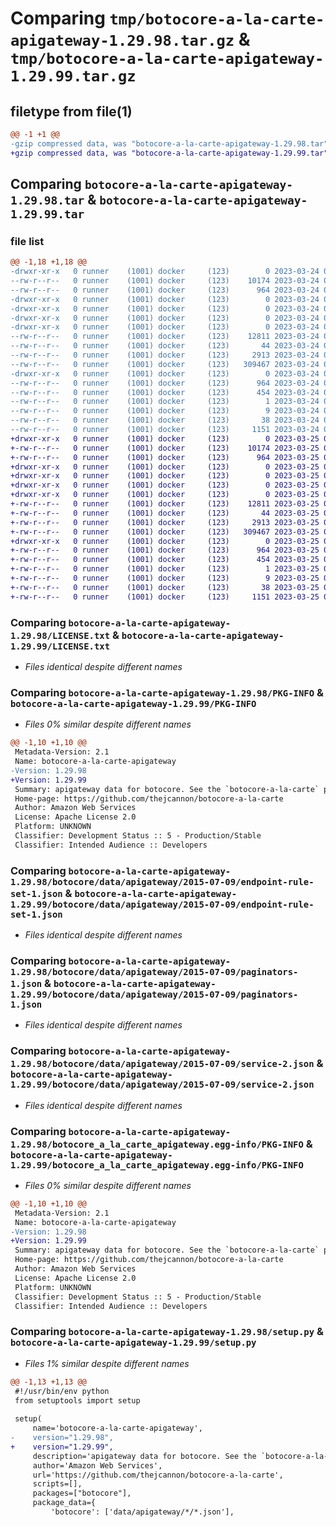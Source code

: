 # Comparing `tmp/botocore-a-la-carte-apigateway-1.29.98.tar.gz` & `tmp/botocore-a-la-carte-apigateway-1.29.99.tar.gz`

## filetype from file(1)

```diff
@@ -1 +1 @@
-gzip compressed data, was "botocore-a-la-carte-apigateway-1.29.98.tar", last modified: Fri Mar 24 01:24:03 2023, max compression
+gzip compressed data, was "botocore-a-la-carte-apigateway-1.29.99.tar", last modified: Sat Mar 25 01:22:20 2023, max compression
```

## Comparing `botocore-a-la-carte-apigateway-1.29.98.tar` & `botocore-a-la-carte-apigateway-1.29.99.tar`

### file list

```diff
@@ -1,18 +1,18 @@
-drwxr-xr-x   0 runner    (1001) docker     (123)        0 2023-03-24 01:24:03.697797 botocore-a-la-carte-apigateway-1.29.98/
--rw-r--r--   0 runner    (1001) docker     (123)    10174 2023-03-24 01:24:03.000000 botocore-a-la-carte-apigateway-1.29.98/LICENSE.txt
--rw-r--r--   0 runner    (1001) docker     (123)      964 2023-03-24 01:24:03.697797 botocore-a-la-carte-apigateway-1.29.98/PKG-INFO
-drwxr-xr-x   0 runner    (1001) docker     (123)        0 2023-03-24 01:24:03.697797 botocore-a-la-carte-apigateway-1.29.98/botocore/
-drwxr-xr-x   0 runner    (1001) docker     (123)        0 2023-03-24 01:24:03.697797 botocore-a-la-carte-apigateway-1.29.98/botocore/data/
-drwxr-xr-x   0 runner    (1001) docker     (123)        0 2023-03-24 01:24:03.697797 botocore-a-la-carte-apigateway-1.29.98/botocore/data/apigateway/
-drwxr-xr-x   0 runner    (1001) docker     (123)        0 2023-03-24 01:24:03.697797 botocore-a-la-carte-apigateway-1.29.98/botocore/data/apigateway/2015-07-09/
--rw-r--r--   0 runner    (1001) docker     (123)    12811 2023-03-24 01:23:57.000000 botocore-a-la-carte-apigateway-1.29.98/botocore/data/apigateway/2015-07-09/endpoint-rule-set-1.json
--rw-r--r--   0 runner    (1001) docker     (123)       44 2023-03-24 01:23:57.000000 botocore-a-la-carte-apigateway-1.29.98/botocore/data/apigateway/2015-07-09/examples-1.json
--rw-r--r--   0 runner    (1001) docker     (123)     2913 2023-03-24 01:23:57.000000 botocore-a-la-carte-apigateway-1.29.98/botocore/data/apigateway/2015-07-09/paginators-1.json
--rw-r--r--   0 runner    (1001) docker     (123)   309467 2023-03-24 01:23:57.000000 botocore-a-la-carte-apigateway-1.29.98/botocore/data/apigateway/2015-07-09/service-2.json
-drwxr-xr-x   0 runner    (1001) docker     (123)        0 2023-03-24 01:24:03.697797 botocore-a-la-carte-apigateway-1.29.98/botocore_a_la_carte_apigateway.egg-info/
--rw-r--r--   0 runner    (1001) docker     (123)      964 2023-03-24 01:24:03.000000 botocore-a-la-carte-apigateway-1.29.98/botocore_a_la_carte_apigateway.egg-info/PKG-INFO
--rw-r--r--   0 runner    (1001) docker     (123)      454 2023-03-24 01:24:03.000000 botocore-a-la-carte-apigateway-1.29.98/botocore_a_la_carte_apigateway.egg-info/SOURCES.txt
--rw-r--r--   0 runner    (1001) docker     (123)        1 2023-03-24 01:24:03.000000 botocore-a-la-carte-apigateway-1.29.98/botocore_a_la_carte_apigateway.egg-info/dependency_links.txt
--rw-r--r--   0 runner    (1001) docker     (123)        9 2023-03-24 01:24:03.000000 botocore-a-la-carte-apigateway-1.29.98/botocore_a_la_carte_apigateway.egg-info/top_level.txt
--rw-r--r--   0 runner    (1001) docker     (123)       38 2023-03-24 01:24:03.697797 botocore-a-la-carte-apigateway-1.29.98/setup.cfg
--rw-r--r--   0 runner    (1001) docker     (123)     1151 2023-03-24 01:24:03.000000 botocore-a-la-carte-apigateway-1.29.98/setup.py
+drwxr-xr-x   0 runner    (1001) docker     (123)        0 2023-03-25 01:22:20.930278 botocore-a-la-carte-apigateway-1.29.99/
+-rw-r--r--   0 runner    (1001) docker     (123)    10174 2023-03-25 01:22:20.000000 botocore-a-la-carte-apigateway-1.29.99/LICENSE.txt
+-rw-r--r--   0 runner    (1001) docker     (123)      964 2023-03-25 01:22:20.930278 botocore-a-la-carte-apigateway-1.29.99/PKG-INFO
+drwxr-xr-x   0 runner    (1001) docker     (123)        0 2023-03-25 01:22:20.930278 botocore-a-la-carte-apigateway-1.29.99/botocore/
+drwxr-xr-x   0 runner    (1001) docker     (123)        0 2023-03-25 01:22:20.930278 botocore-a-la-carte-apigateway-1.29.99/botocore/data/
+drwxr-xr-x   0 runner    (1001) docker     (123)        0 2023-03-25 01:22:20.930278 botocore-a-la-carte-apigateway-1.29.99/botocore/data/apigateway/
+drwxr-xr-x   0 runner    (1001) docker     (123)        0 2023-03-25 01:22:20.930278 botocore-a-la-carte-apigateway-1.29.99/botocore/data/apigateway/2015-07-09/
+-rw-r--r--   0 runner    (1001) docker     (123)    12811 2023-03-25 01:22:12.000000 botocore-a-la-carte-apigateway-1.29.99/botocore/data/apigateway/2015-07-09/endpoint-rule-set-1.json
+-rw-r--r--   0 runner    (1001) docker     (123)       44 2023-03-25 01:22:12.000000 botocore-a-la-carte-apigateway-1.29.99/botocore/data/apigateway/2015-07-09/examples-1.json
+-rw-r--r--   0 runner    (1001) docker     (123)     2913 2023-03-25 01:22:12.000000 botocore-a-la-carte-apigateway-1.29.99/botocore/data/apigateway/2015-07-09/paginators-1.json
+-rw-r--r--   0 runner    (1001) docker     (123)   309467 2023-03-25 01:22:12.000000 botocore-a-la-carte-apigateway-1.29.99/botocore/data/apigateway/2015-07-09/service-2.json
+drwxr-xr-x   0 runner    (1001) docker     (123)        0 2023-03-25 01:22:20.930278 botocore-a-la-carte-apigateway-1.29.99/botocore_a_la_carte_apigateway.egg-info/
+-rw-r--r--   0 runner    (1001) docker     (123)      964 2023-03-25 01:22:20.000000 botocore-a-la-carte-apigateway-1.29.99/botocore_a_la_carte_apigateway.egg-info/PKG-INFO
+-rw-r--r--   0 runner    (1001) docker     (123)      454 2023-03-25 01:22:20.000000 botocore-a-la-carte-apigateway-1.29.99/botocore_a_la_carte_apigateway.egg-info/SOURCES.txt
+-rw-r--r--   0 runner    (1001) docker     (123)        1 2023-03-25 01:22:20.000000 botocore-a-la-carte-apigateway-1.29.99/botocore_a_la_carte_apigateway.egg-info/dependency_links.txt
+-rw-r--r--   0 runner    (1001) docker     (123)        9 2023-03-25 01:22:20.000000 botocore-a-la-carte-apigateway-1.29.99/botocore_a_la_carte_apigateway.egg-info/top_level.txt
+-rw-r--r--   0 runner    (1001) docker     (123)       38 2023-03-25 01:22:20.930278 botocore-a-la-carte-apigateway-1.29.99/setup.cfg
+-rw-r--r--   0 runner    (1001) docker     (123)     1151 2023-03-25 01:22:20.000000 botocore-a-la-carte-apigateway-1.29.99/setup.py
```

### Comparing `botocore-a-la-carte-apigateway-1.29.98/LICENSE.txt` & `botocore-a-la-carte-apigateway-1.29.99/LICENSE.txt`

 * *Files identical despite different names*

### Comparing `botocore-a-la-carte-apigateway-1.29.98/PKG-INFO` & `botocore-a-la-carte-apigateway-1.29.99/PKG-INFO`

 * *Files 0% similar despite different names*

```diff
@@ -1,10 +1,10 @@
 Metadata-Version: 2.1
 Name: botocore-a-la-carte-apigateway
-Version: 1.29.98
+Version: 1.29.99
 Summary: apigateway data for botocore. See the `botocore-a-la-carte` package for more info.
 Home-page: https://github.com/thejcannon/botocore-a-la-carte
 Author: Amazon Web Services
 License: Apache License 2.0
 Platform: UNKNOWN
 Classifier: Development Status :: 5 - Production/Stable
 Classifier: Intended Audience :: Developers
```

### Comparing `botocore-a-la-carte-apigateway-1.29.98/botocore/data/apigateway/2015-07-09/endpoint-rule-set-1.json` & `botocore-a-la-carte-apigateway-1.29.99/botocore/data/apigateway/2015-07-09/endpoint-rule-set-1.json`

 * *Files identical despite different names*

### Comparing `botocore-a-la-carte-apigateway-1.29.98/botocore/data/apigateway/2015-07-09/paginators-1.json` & `botocore-a-la-carte-apigateway-1.29.99/botocore/data/apigateway/2015-07-09/paginators-1.json`

 * *Files identical despite different names*

### Comparing `botocore-a-la-carte-apigateway-1.29.98/botocore/data/apigateway/2015-07-09/service-2.json` & `botocore-a-la-carte-apigateway-1.29.99/botocore/data/apigateway/2015-07-09/service-2.json`

 * *Files identical despite different names*

### Comparing `botocore-a-la-carte-apigateway-1.29.98/botocore_a_la_carte_apigateway.egg-info/PKG-INFO` & `botocore-a-la-carte-apigateway-1.29.99/botocore_a_la_carte_apigateway.egg-info/PKG-INFO`

 * *Files 0% similar despite different names*

```diff
@@ -1,10 +1,10 @@
 Metadata-Version: 2.1
 Name: botocore-a-la-carte-apigateway
-Version: 1.29.98
+Version: 1.29.99
 Summary: apigateway data for botocore. See the `botocore-a-la-carte` package for more info.
 Home-page: https://github.com/thejcannon/botocore-a-la-carte
 Author: Amazon Web Services
 License: Apache License 2.0
 Platform: UNKNOWN
 Classifier: Development Status :: 5 - Production/Stable
 Classifier: Intended Audience :: Developers
```

### Comparing `botocore-a-la-carte-apigateway-1.29.98/setup.py` & `botocore-a-la-carte-apigateway-1.29.99/setup.py`

 * *Files 1% similar despite different names*

```diff
@@ -1,13 +1,13 @@
 #!/usr/bin/env python
 from setuptools import setup
 
 setup(
     name='botocore-a-la-carte-apigateway',
-    version="1.29.98",
+    version="1.29.99",
     description='apigateway data for botocore. See the `botocore-a-la-carte` package for more info.',
     author='Amazon Web Services',
     url='https://github.com/thejcannon/botocore-a-la-carte',
     scripts=[],
     packages=["botocore"],
     package_data={
         'botocore': ['data/apigateway/*/*.json'],
```

